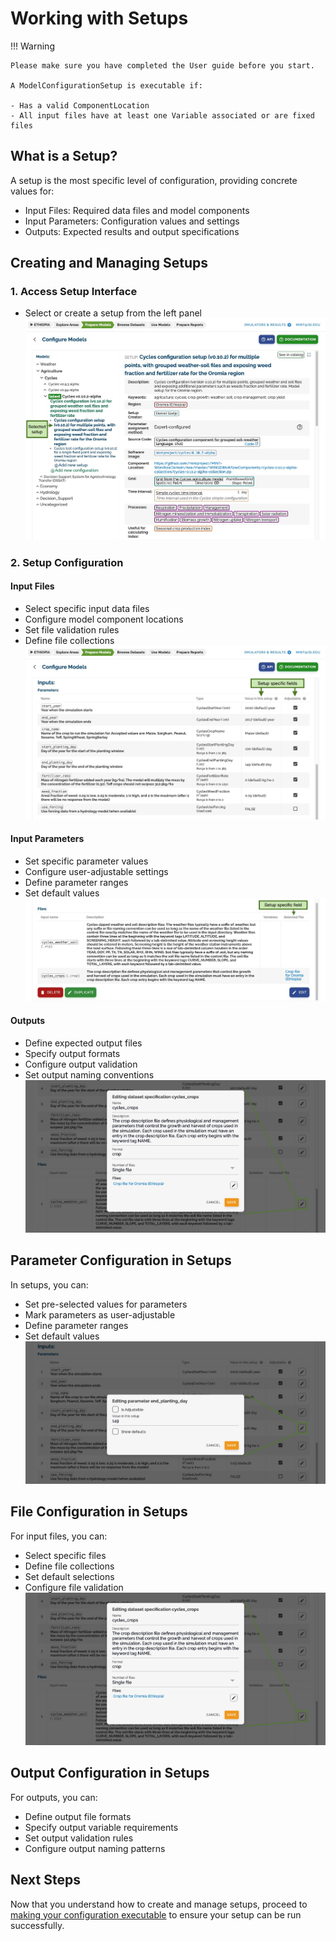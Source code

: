 # Working with Setups

!!! Warning

    Please make sure you have completed the User guide before you start.

    A ModelConfigurationSetup is executable if:

    - Has a valid ComponentLocation
    - All input files have at least one Variable associated or are fixed files

## What is a Setup?

A setup is the most specific level of configuration, providing concrete values for:

- Input Files: Required data files and model components
- Input Parameters: Configuration values and settings
- Outputs: Expected results and output specifications

## Creating and Managing Setups

### 1. Access Setup Interface

- Select or create a setup from the left panel
  ![](../../figures/walkthrough/35.png)

### 2. Setup Configuration

#### Input Files

- Select specific input data files
- Configure model component locations
- Set file validation rules
- Define file collections
  ![](../../figures/walkthrough/36.png)

#### Input Parameters

- Set specific parameter values
- Configure user-adjustable settings
- Define parameter ranges
- Set default values
  ![](../../figures/walkthrough/37.png)

#### Outputs

- Define expected output files
- Specify output formats
- Configure output validation
- Set output naming conventions
  ![](../../figures/walkthrough/39.png)

## Parameter Configuration in Setups

In setups, you can:

- Set pre-selected values for parameters
- Mark parameters as user-adjustable
- Define parameter ranges
- Set default values
  ![](../../figures/walkthrough/38.png)

## File Configuration in Setups

For input files, you can:

- Select specific files
- Define file collections
- Set default selections
- Configure file validation
  ![](../../figures/walkthrough/39.png)

## Output Configuration in Setups

For outputs, you can:

- Define output file formats
- Specify output variable requirements
- Set output validation rules
- Configure output naming patterns

## Next Steps

Now that you understand how to create and manage setups, proceed to [making your configuration executable](making-executable.md) to ensure your setup can be run successfully.
